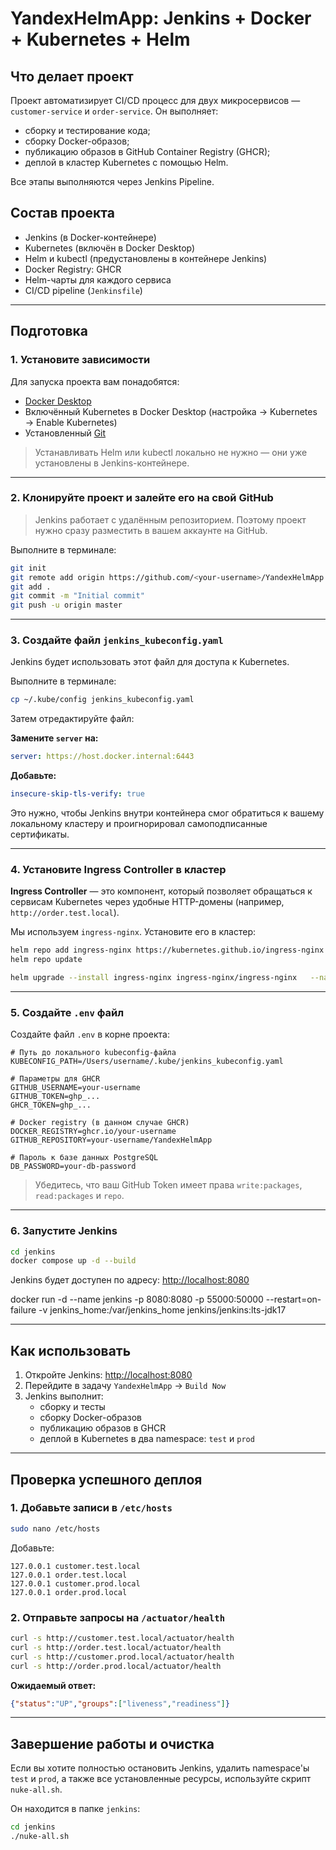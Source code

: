 # YandexHelmApp: Jenkins + Docker + Kubernetes + Helm

## Что делает проект

Проект автоматизирует CI/CD процесс для двух микросервисов — `customer-service` и `order-service`. Он выполняет:

- сборку и тестирование кода;
- сборку Docker-образов;
- публикацию образов в GitHub Container Registry (GHCR);
- деплой в кластер Kubernetes с помощью Helm.

Все этапы выполняются через Jenkins Pipeline.

## Состав проекта

- Jenkins (в Docker-контейнере)
- Kubernetes (включён в Docker Desktop)
- Helm и kubectl (предустановлены в контейнере Jenkins)
- Docker Registry: GHCR
- Helm-чарты для каждого сервиса
- CI/CD pipeline (`Jenkinsfile`)

---

## Подготовка

### 1. Установите зависимости

Для запуска проекта вам понадобятся:

- [Docker Desktop](https://www.docker.com/products/docker-desktop/)
- Включённый Kubernetes в Docker Desktop (настройка → Kubernetes → Enable Kubernetes)
- Установленный [Git](https://git-scm.com/)

> Устанавливать Helm или kubectl локально не нужно — они уже установлены в Jenkins-контейнере.

---

### 2. Клонируйте проект и залейте его на свой GitHub

> Jenkins работает с удалённым репозиторием. Поэтому проект нужно сразу разместить в вашем аккаунте на GitHub.

Выполните в терминале:

```bash
git init
git remote add origin https://github.com/<your-username>/YandexHelmApp.git
git add .
git commit -m "Initial commit"
git push -u origin master
```

---

### 3. Создайте файл `jenkins_kubeconfig.yaml`

Jenkins будет использовать этот файл для доступа к Kubernetes.

Выполните в терминале:

```bash
cp ~/.kube/config jenkins_kubeconfig.yaml
```

Затем отредактируйте файл:

**Замените `server` на:**

```yaml
server: https://host.docker.internal:6443
```

**Добавьте:**

```yaml
insecure-skip-tls-verify: true
```

Это нужно, чтобы Jenkins внутри контейнера смог обратиться к вашему локальному кластеру и проигнорировал самоподписанные сертификаты.

---

### 4. Установите Ingress Controller в кластер

**Ingress Controller** — это компонент, который позволяет обращаться к сервисам Kubernetes через удобные HTTP-домены (например, `http://order.test.local`).

Мы используем `ingress-nginx`. Установите его в кластер:

```bash
helm repo add ingress-nginx https://kubernetes.github.io/ingress-nginx
helm repo update

helm upgrade --install ingress-nginx ingress-nginx/ingress-nginx   --namespace ingress-nginx --create-namespace
```

---

### 5. Создайте `.env` файл

Создайте файл `.env` в корне проекта:

```env
# Путь до локального kubeconfig-файла
KUBECONFIG_PATH=/Users/username/.kube/jenkins_kubeconfig.yaml

# Параметры для GHCR
GITHUB_USERNAME=your-username
GITHUB_TOKEN=ghp_...
GHCR_TOKEN=ghp_...

# Docker registry (в данном случае GHCR)
DOCKER_REGISTRY=ghcr.io/your-username
GITHUB_REPOSITORY=your-username/YandexHelmApp

# Пароль к базе данных PostgreSQL
DB_PASSWORD=your-db-password
```

> Убедитесь, что ваш GitHub Token имеет права `write:packages`, `read:packages` и `repo`.

---

### 6. Запустите Jenkins

```bash
cd jenkins
docker compose up -d --build
```

Jenkins будет доступен по адресу: [http://localhost:8080](http://localhost:8080)

docker run -d --name jenkins -p 8080:8080 -p 55000:50000 --restart=on-failure -v jenkins_home:/var/jenkins_home jenkins/jenkins:lts-jdk17


---

## Как использовать

1. Откройте Jenkins: [http://localhost:8080](http://localhost:8080)
2. Перейдите в задачу `YandexHelmApp` → `Build Now`
3. Jenkins выполнит:
   - сборку и тесты
   - сборку Docker-образов
   - публикацию образов в GHCR
   - деплой в Kubernetes в два namespace: `test` и `prod`

---

## Проверка успешного деплоя

### 1. Добавьте записи в `/etc/hosts`

```bash
sudo nano /etc/hosts
```

Добавьте:

```text
127.0.0.1 customer.test.local
127.0.0.1 order.test.local
127.0.0.1 customer.prod.local
127.0.0.1 order.prod.local
```

### 2. Отправьте запросы на `/actuator/health`

```bash
curl -s http://customer.test.local/actuator/health
curl -s http://order.test.local/actuator/health
curl -s http://customer.prod.local/actuator/health
curl -s http://order.prod.local/actuator/health
```

**Ожидаемый ответ:**

```json
{"status":"UP","groups":["liveness","readiness"]}
```

---

## Завершение работы и очистка

Если вы хотите полностью остановить Jenkins, удалить namespace'ы `test` и `prod`, а также все установленные ресурсы, используйте скрипт `nuke-all.sh`.

Он находится в папке `jenkins`:

```bash
cd jenkins
./nuke-all.sh
```